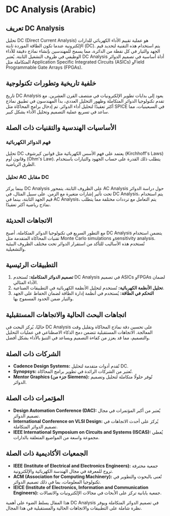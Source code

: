 # DC Analysis (Arabic)

## تعريف DC Analysis
تحليل DC (Direct Current Analysis) هو عملية تقييم الأداء الكهربائي للدارات الإلكترونية عندما تكون الطاقة الموردة ثابتة (DC). يتم استخدام هذه التقنية لتحديد قيم الجهد والتيار في كل نقطة من الدائرة، مما يسمح للمهندسين بإنشاء نماذج دقيقة للأداء الوظيفي في ظروف التشغيل الثابتة. يُعتبر DC Analysis أداة أساسية في تصميم الدوائر المتكاملة مثل Application Specific Integrated Circuits (ASICs) وField Programmable Gate Arrays (FPGAs).

## خلفية تاريخية وتطورات تكنولوجية
تاريخ DC Analysis يعود إلى بدايات تطوير الإلكترونيات في منتصف القرن العشرين. مع تقدم تكنولوجيا الدوائر المتكاملة وظهور التحليل العددي، بدأ المهندسون في تطبيق نماذج أكثر تعقيدًا لتحليل أداء الدوائر. تم إدخال برامج المحاكاة مثل SPICE في السبعينيات، مما ساعد في تسريع عملية التصميم وتحليل الأداء بشكل كبير.

## الأساسيات الهندسية والتقنيات ذات الصلة
### فهم الدوائر الكهربائية
تحليل DC يعتمد على فهم الأسس الكهربائية مثل قوانين كيرشوف (Kirchhoff's Laws) وقانون أوم (Ohm's Law). يتطلب ذلك القدرة على حساب الجهود والتيارات باستخدام الطرق الرياضية.

### تحليل AC مقابل DC
بينما يركز DC Analysis على الظروف الثابتة، يتمحور AC Analysis حول دراسة الدوائر تحت تأثير إشارات متغيرة مع الزمن. على سبيل المثال، في DC Analysis، يتم استخدام قيم الجهد الثابتة، بينما في AC Analysis، يتم التعامل مع ترددات مختلفة مما يتطلب نماذج رياضية أكثر تعقيدًا.

## الاتجاهات الحديثة
مع التطور السريع في تكنولوجيا الدوائر المتكاملة، أصبح DC Analysis يتضمن استخدام تقنيات المحاكاة المتقدمة مثل Monte Carlo simulations وsensitivity analysis. تُستخدم هذه الأساليب للتأكد من استقرار الدوائر تحت مختلف الظروف البيئية والتشغيلية.

## التطبيقات الرئيسية
1. **تصميم الدوائر المتكاملة:** تُستخدم DC Analysis في تصميم ASICs وFPGAs لضمان الأداء المثالي.
2. **تحليل الأنظمة الكهربائية:** تُستخدم لتحليل الأنظمة الكهربائية في التطبيقات الصناعية.
3. **التحكم في الطاقة:** يُستخدم في أنظمة إدارة الطاقة لضمان الحفاظ على الجهد والتيار ضمن الحدود المسموح بها.

## اتجاهات البحث الحالية والاتجاهات المستقبلية
حاليًا، يُركز البحث في DC Analysis على تحسين دقة نماذج المحاكاة وتقليل وقت المعالجة. الاتجاهات المستقبلية تتضمن دمج الذكاء الاصطناعي في عمليات التحليل والتصميم، مما قد يعزز من كفاءة التصميم ويساعد في التنبؤ بالأداء بشكل أفضل.

## الشركات ذات الصلة
- **Cadence Design Systems:** تُقدم أدوات متقدمة لتحليل DC.
- **Synopsys:** تُعتبر من الشركات الرائدة في تطوير برامج المحاكاة.
- **Mentor Graphics (جزء من Siemens):** تُوفر حلولًا متكاملة لتحليل وتصميم الدوائر.

## المؤتمرات ذات الصلة
- **Design Automation Conference (DAC):** يُعتبر من أكبر المؤتمرات في مجال تصميم الدوائر.
- **International Conference on VLSI Design:** يُركز على أحدث الاتجاهات في تصميم الدوائر المتكاملة.
- **IEEE International Symposium on Circuits and Systems (ISCAS):** يُغطي مجموعة واسعة من المواضيع المتعلقة بالدارات.

## الجمعيات الأكاديمية ذات الصلة
- **IEEE (Institute of Electrical and Electronics Engineers):** جمعية محترفة تروج للمعرفة في مجال الهندسة الكهربائية والإلكترونية.
- **ACM (Association for Computing Machinery):** تُعنى بالبحوث والتطوير في تكنولوجيا المعلومات، بما في ذلك تصميم الدوائر.
- **IEICE (Institute of Electronics, Information and Communication Engineers):** جمعية يابانية تركز على الأبحاث في مجالات الإلكترونيات والاتصالات.

هذا المقال يسلط الضوء على أهمية DC Analysis في تصميم الدوائر المتكاملة ويوفر نظرة شاملة على التطبيقات والاتجاهات الحالية والمستقبلية في هذا المجال.